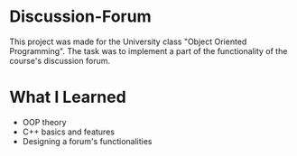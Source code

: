 # Discussion-Forum

This project was made for the University class "Object Oriented Programming".
The task was to implement a part of the functionality of the course's discussion forum.

# What I Learned

* OOP theory
* C++ basics and features
* Designing a forum's functionalities
